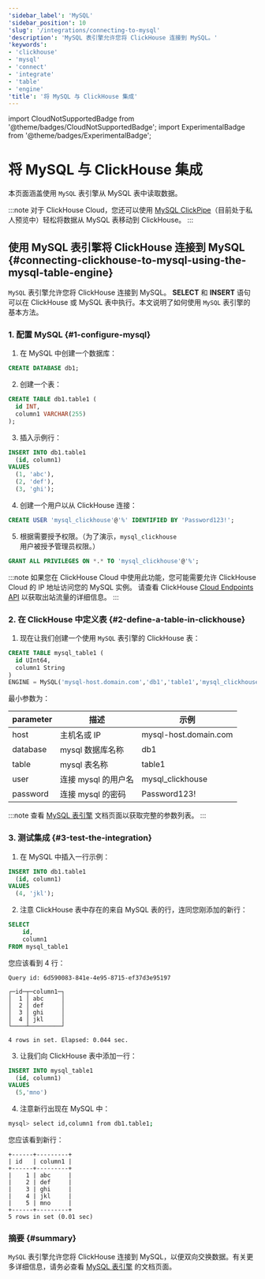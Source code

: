 ```yaml
---
'sidebar_label': 'MySQL'
'sidebar_position': 10
'slug': '/integrations/connecting-to-mysql'
'description': 'MySQL 表引擎允许您将 ClickHouse 连接到 MySQL。'
'keywords':
- 'clickhouse'
- 'mysql'
- 'connect'
- 'integrate'
- 'table'
- 'engine'
'title': '将 MySQL 与 ClickHouse 集成'
---
```


import CloudNotSupportedBadge from '@theme/badges/CloudNotSupportedBadge';
import ExperimentalBadge from '@theme/badges/ExperimentalBadge';


# 将 MySQL 与 ClickHouse 集成

本页面涵盖使用 `MySQL` 表引擎从 MySQL 表中读取数据。

:::note
对于 ClickHouse Cloud，您还可以使用 [MySQL ClickPipe](/integrations/clickpipes/mysql)（目前处于私人预览中）轻松将数据从 MySQL 表移动到 ClickHouse。
:::

## 使用 MySQL 表引擎将 ClickHouse 连接到 MySQL {#connecting-clickhouse-to-mysql-using-the-mysql-table-engine}

`MySQL` 表引擎允许您将 ClickHouse 连接到 MySQL。 **SELECT** 和 **INSERT** 语句可以在 ClickHouse 或 MySQL 表中执行。本文说明了如何使用 `MySQL` 表引擎的基本方法。

### 1. 配置 MySQL {#1-configure-mysql}

1. 在 MySQL 中创建一个数据库：
```sql
CREATE DATABASE db1;
```

2. 创建一个表：
```sql
CREATE TABLE db1.table1 (
  id INT,
  column1 VARCHAR(255)
);
```

3. 插入示例行：
```sql
INSERT INTO db1.table1
  (id, column1)
VALUES
  (1, 'abc'),
  (2, 'def'),
  (3, 'ghi');
```

4. 创建一个用户以从 ClickHouse 连接：
```sql
CREATE USER 'mysql_clickhouse'@'%' IDENTIFIED BY 'Password123!';
```

5. 根据需要授予权限。（为了演示，`mysql_clickhouse` 用户被授予管理员权限。）
```sql
GRANT ALL PRIVILEGES ON *.* TO 'mysql_clickhouse'@'%';
```

:::note
如果您在 ClickHouse Cloud 中使用此功能，您可能需要允许 ClickHouse Cloud 的 IP 地址访问您的 MySQL 实例。
请查看 ClickHouse [Cloud Endpoints API](//cloud/get-started/query-endpoints.md) 以获取出站流量的详细信息。
:::

### 2. 在 ClickHouse 中定义表 {#2-define-a-table-in-clickhouse}

1. 现在让我们创建一个使用 `MySQL` 表引擎的 ClickHouse 表：
```sql
CREATE TABLE mysql_table1 (
  id UInt64,
  column1 String
)
ENGINE = MySQL('mysql-host.domain.com','db1','table1','mysql_clickhouse','Password123!')
```

  最小参数为：

  |parameter|描述        |示例              |
  |---------|----------------------------|---------------------|
  |host     |主机名或 IP              |mysql-host.domain.com|
  |database |mysql 数据库名称         |db1                  |
  |table    |mysql 表名称            |table1               |
  |user     |连接 mysql 的用户名|mysql_clickhouse     |
  |password |连接 mysql 的密码|Password123!         |

  :::note
  查看 [MySQL 表引擎](/engines/table-engines/integrations/mysql.md) 文档页面以获取完整的参数列表。
  :::

### 3. 测试集成 {#3-test-the-integration}

1. 在 MySQL 中插入一行示例：
```sql
INSERT INTO db1.table1
  (id, column1)
VALUES
  (4, 'jkl');
```

2. 注意 ClickHouse 表中存在的来自 MySQL 表的行，连同您刚添加的新行：
```sql
SELECT
    id,
    column1
FROM mysql_table1
```

  您应该看到 4 行：
```response
Query id: 6d590083-841e-4e95-8715-ef37d3e95197

┌─id─┬─column1─┐
│  1 │ abc     │
│  2 │ def     │
│  3 │ ghi     │
│  4 │ jkl     │
└────┴─────────┘

4 rows in set. Elapsed: 0.044 sec.
```

3. 让我们向 ClickHouse 表中添加一行：
```sql
INSERT INTO mysql_table1
  (id, column1)
VALUES
  (5,'mno')
```

4.  注意新行出现在 MySQL 中：
```bash
mysql> select id,column1 from db1.table1;
```

  您应该看到新行：
```response
+------+---------+
| id   | column1 |
+------+---------+
|    1 | abc     |
|    2 | def     |
|    3 | ghi     |
|    4 | jkl     |
|    5 | mno     |
+------+---------+
5 rows in set (0.01 sec)
```

### 摘要 {#summary}

`MySQL` 表引擎允许您将 ClickHouse 连接到 MySQL，以便双向交换数据。有关更多详细信息，请务必查看 [MySQL 表引擎](/sql-reference/table-functions/mysql.md) 的文档页面。
